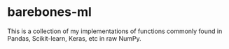 # barebones-ml

This is a collection of my implementations of functions commonly found in Pandas, Scikit-learn, Keras, etc in raw NumPy.
